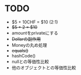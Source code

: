 # TODO
- $5 + 10CHF = $10 (2:1)
- ~~$5 * 2 = $10~~
- amountをprivateにする
- ~~Dollarの副作用~~
- Moneyの丸め処理
- ~~equals()~~
- hashCode()
- nullとの等価性比較
- 他のオブジェクトとの等価性比較
